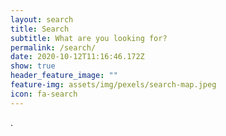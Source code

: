 ```yaml
---
layout: search
title: Search
subtitle: What are you looking for?
permalink: /search/
date: 2020-10-12T11:16:46.172Z
show: true
header_feature_image: ""
feature-img: assets/img/pexels/search-map.jpeg
icon: fa-search
---
```

.